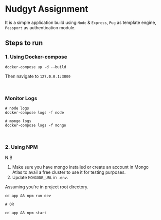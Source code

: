 # Nudgyt Assignment

It is a simple application build using `Node` & `Express`, `Pug` as template engine, `Passport` as authentication module.

## Steps to run
### 1. Using Docker-compose

```
docker-compose up -d --build
```
Then navigate to `127.0.0.1:3000`

&nbsp;

### Monitor Logs
```
# node logs
docker-compose logs -f node

# mongo logs
docker-compose logs -f mongo
```

&nbsp;
&nbsp;
### 2. Using NPM
N.B 
1. Make sure you have mongo installed or create an account in Mongo Atlas to avail a free cluster to use it for testing purposes. 
2. Update `MONGODB_URL` in `.env`.

Assuming you're in project root directory.
```
cd app && npm run dev

# OR

cd app && npm start
```